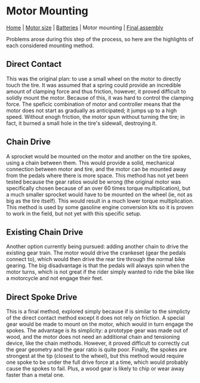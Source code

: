 # Motor Mounting

[Home](index) | [Motor size](motor) | [Batteries](batteries) | Motor mounting | [Final assembly](final-assembly)

Problems arose during this step of the process, so here are the highlights of each considered mounting method.

## Direct Contact

This was the original plan: to use a small wheel on the motor to directly touch the tire. It was assumed that a spring could provide an incredible amount of clamping force and thus friction, however, it proved difficult to solidly mount the motor. Because of this, it was hard to control the clamping force. The speficic combination of motor and controller means that the motor does not start as gradually as anticipated; it jumps up to a high speed. Without enogh friction, the motor spun without turning the tire; in fact, it burned a small hole in the tire's sidewall, destroying it.

## Chain Drive

A sprocket would be mounted on the motor and another on the tire spokes, using a chain between them. This would provide a solid, mechanical connection between motor and tire, and the motor can be mounted away from the pedals where there is more space. This method has not yet been tested because the gear ratios would be wrong (the original motor was specifically chosen because of an over 60 times torque multiplication), but a much smaller sprocket would have to be mounted on the wheel (ie, not as big as the tire itself). This would result in a much lower torque multiplication. This method is used by some gasoline engine conversion kits so it is proven to work in the field, but not yet with this specific setup.

## Existing Chain Drive

Another option currently being pursued: adding another chain to drive the existing gear train. The motor would drive the crankeset (gear the pedals connect to), which would then drive the rear tire through the normal bike gearing. The big disadvantage is that the pedals will always spin when the motor turns, which is not great if the rider simply wanted to ride the bike like a motorcycle and not engage their feet.

## Direct Spoke Drive

This is a final method, explored simply because if is similar to the simplicty of the direct contact method except it does not rely on friction. A special gear would be made to mount on the motor, which would in turn engage the spokes. The advantage is its simplicity: a prototype gear was made out of wood, and the motor does not need an additional chain and tensioning device, like the chain methods. However, it proved difficult to correctly cut the gear geometry and the gear ratio is quite poor. Finally, the spokes are strongest at the tip (closest to the wheel), but this method would require one spoke to be under the full drive force at a time, which would probably cause the spokes to fail. Plus, a wood gear is likely to chip or wear away faster than a metal one.
